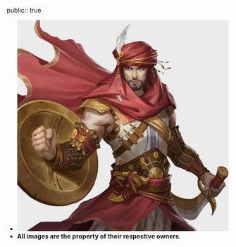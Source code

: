 public:: true

- ![WhatsApp Image 2025-02-23 at 16.25.26 (1).jpeg](../assets/WhatsApp_Image_2025-02-23_at_16.25.26_(1)_1740340960883_0.jpeg)
- **All images are the property of their respective owners**.